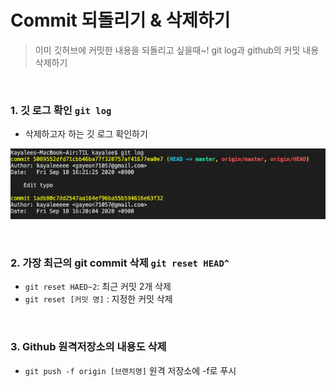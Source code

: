 # Commit 되돌리기 & 삭제하기

> 이미 깃허브에 커밋한 내용을 되돌리고 싶을때~!
> git log과 github의 커밋 내용 삭제하기

<br>

### 1. 깃 로그 확인 `git log`

- 삭제하고자 하는 깃 로그 확인하기

![](./imgs/gitDelete.png)

<br >

### 2. 가장 최근의 git commit 삭제 `git reset HEAD^`

- `git reset HAED~2`: 최근 커밋 2개 삭제
- `git reset [커밋 명]` : 지정한 커밋 삭제

<br>

### 3. Github 원격저장소의 내용도 삭제

- `git push -f origin [브랜치명]` 원격 저장소에 -f로 푸시
